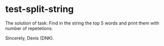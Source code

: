 # test-split-string

The solution of task: Find in the string the top 5 words and print them with number of repetetions.

Sincerely, Denis (DNK).
